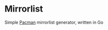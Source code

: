 # Mirrorlist
Simple [Pacman](https://wiki.archlinux.org/index.php/Pacman) mirrorlist generator, written in Go